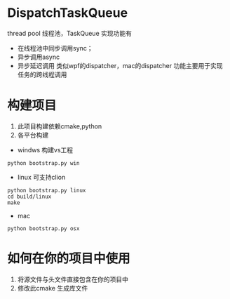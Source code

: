 # DispatchTaskQueue
thread pool 
线程池，TaskQueue
实现功能有
- 在线程池中同步调用sync；
- 异步调用async
- 异步延迟调用
类似wpf的dispatcher，mac的dispatcher
功能主要用于实现任务的跨线程调用

# 构建项目

1. 此项目构建依赖cmake,python
2. 各平台构建
- windws   构建vs工程
 ```
 python bootstrap.py win
 ```
- linux  可支持clion
```shell
python bootstrap.py linux
cd build/linux
make
```
- mac 
```
python bootstrap.py osx
```
# 如何在你的项目中使用
1. 将源文件与头文件直接包含在你的项目中
2. 修改此cmake 生成库文件

